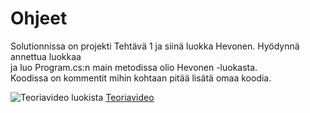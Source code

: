  # Ohjeet

   Solutionnissa on&nbsp;projekti Tehtävä 1 ja siinä luokka Hevonen. Hyödynnä annettua luokkaa<br> ja luo Program.cs:n main metodissa olio Hevonen -luokasta. Koodissa&nbsp;on&nbsp;kommentit&nbsp;mihin&nbsp;kohtaan&nbsp;pitää&nbsp;lisätä&nbsp;omaa&nbsp;koodia.
   
   ![Teoriavideo luokista](https://youtu.be/brfRPRVAgLg)
   [Teoriavideo](https://youtu.be/brfRPRVAgLg)

 
